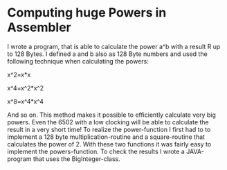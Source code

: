 # Computing huge Powers in Assembler

I wrote a program, that is able to calculate the power a^b with a result R up to 128 Bytes. I defined a and b also as 128 Byte numbers and used the following technique when calculating the powers:

x^2=x*x

x^4=x^2*x^2

x^8=x^4*x^4

And so on.
This method makes it possible to efficiently calculate very big powers. Even the 6502 with a low clocking will be able to calculate the result in a very short time!
To realize the power-function I first had to to implement a 128 byte multiplication-routine and a square-routine that calculates the power of 2. With these two functions it was fairly easy to implement the powers-function.
To check the results I wrote a JAVA-program that uses the BigInteger-class.
